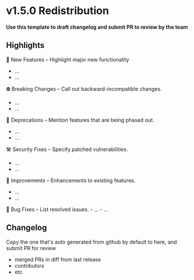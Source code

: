 # v1.5.0 Redistribution

**Use this template to draft changelog and submit PR to review by the team**


## Highlights

🚀 New Features – Highlight major new functionality
- ...
- ...

⛔ Breaking Changes – Call out backward-incompatible changes.
- ...
- ...

📌 Deprecations – Mention features that are being phased out.
- ...
- ...

🛠️ Security Fixes – Specify patched vulnerabilities.
- ...
- ...

🔧 Improvements – Enhancements to existing features.
- ...
- ...

🐛 Bug Fixes – List resolved issues.
	- ...
	- ...


## Changelog

Copy the one that's auto generated from github by default to here, and submit PR for review


- merged PRs in diff from last release
- contributors
- etc
